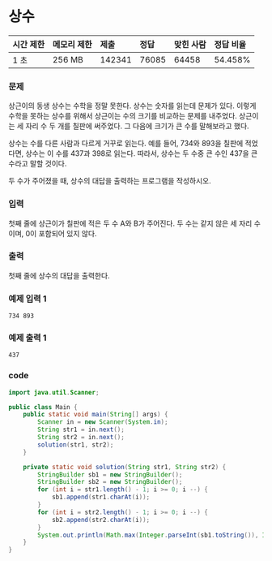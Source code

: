 # 상수

| 시간 제한 | 메모리 제한 | 제출   | 정답  | 맞힌 사람 | 정답 비율 |
| :-------- | :---------- | :----- | :---- | :-------- | :-------- |
|1 초	|256 MB	|142341	|76085|	64458	|54.458%|

### 문제
상근이의 동생 상수는 수학을 정말 못한다. 상수는 숫자를 읽는데 문제가 있다. 이렇게 수학을 못하는 상수를 위해서 상근이는 수의 크기를 비교하는 문제를 내주었다. 상근이는 세 자리 수 두 개를 칠판에 써주었다. 그 다음에 크기가 큰 수를 말해보라고 했다.

상수는 수를 다른 사람과 다르게 거꾸로 읽는다. 예를 들어, 734와 893을 칠판에 적었다면, 상수는 이 수를 437과 398로 읽는다. 따라서, 상수는 두 수중 큰 수인 437을 큰 수라고 말할 것이다.

두 수가 주어졌을 때, 상수의 대답을 출력하는 프로그램을 작성하시오.

### 입력
첫째 줄에 상근이가 칠판에 적은 두 수 A와 B가 주어진다. 두 수는 같지 않은 세 자리 수이며, 0이 포함되어 있지 않다.

### 출력
첫째 줄에 상수의 대답을 출력한다.

### 예제 입력 1  
```
734 893
```
### 예제 출력 1  
```
437
```

### code
```java
import java.util.Scanner;

public class Main {
    public static void main(String[] args) {
        Scanner in = new Scanner(System.in);
        String str1 = in.next();
        String str2 = in.next();
        solution(str1, str2);
    }

    private static void solution(String str1, String str2) {
        StringBuilder sb1 = new StringBuilder();
        StringBuilder sb2 = new StringBuilder();
        for (int i = str1.length() - 1; i >= 0; i --) {
            sb1.append(str1.charAt(i));
        }
        for (int i = str2.length() - 1; i >= 0; i --) {
            sb2.append(str2.charAt(i));
        }
        System.out.println(Math.max(Integer.parseInt(sb1.toString()), Integer.parseInt(sb2.toString())));
    }
}
```